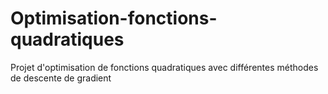 # Optimisation-fonctions-quadratiques
Projet d'optimisation de fonctions quadratiques avec différentes méthodes de descente de gradient

